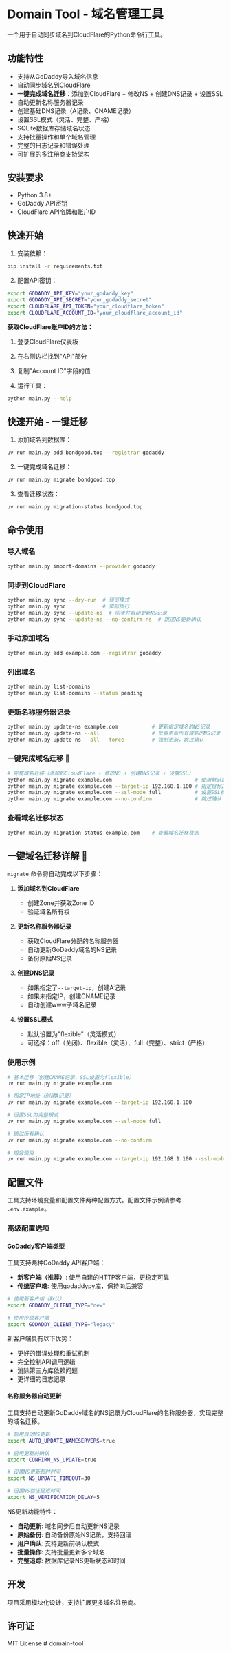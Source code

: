 # Domain Tool - 域名管理工具

一个用于自动同步域名到CloudFlare的Python命令行工具。

## 功能特性

- 支持从GoDaddy导入域名信息
- 自动同步域名到CloudFlare
- **一键完成域名迁移**：添加到CloudFlare + 修改NS + 创建DNS记录 + 设置SSL
- 自动更新名称服务器记录
- 创建基础DNS记录（A记录、CNAME记录）
- 设置SSL模式（灵活、完整、严格）
- SQLite数据库存储域名状态
- 支持批量操作和单个域名管理
- 完整的日志记录和错误处理
- 可扩展的多注册商支持架构

## 安装要求

- Python 3.8+
- GoDaddy API密钥
- CloudFlare API令牌和账户ID

## 快速开始

1. 安装依赖：
```bash
pip install -r requirements.txt
```

2. 配置API密钥：
```bash
export GODADDY_API_KEY="your_godaddy_key"
export GODADDY_API_SECRET="your_godaddy_secret" 
export CLOUDFLARE_API_TOKEN="your_cloudflare_token"
export CLOUDFLARE_ACCOUNT_ID="your_cloudflare_account_id"
```

**获取CloudFlare账户ID的方法：**
1. 登录CloudFlare仪表板
2. 在右侧边栏找到"API"部分
3. 复制"Account ID"字段的值

3. 运行工具：
```bash
python main.py --help
```

## 快速开始 - 一键迁移

1. 添加域名到数据库：
```bash
uv run main.py add bondgood.top --registrar godaddy
```

2. 一键完成域名迁移：
```bash
uv run main.py migrate bondgood.top
```

3. 查看迁移状态：
```bash
uv run main.py migration-status bondgood.top
```

## 命令使用

### 导入域名
```bash
python main.py import-domains --provider godaddy
```

### 同步到CloudFlare
```bash
python main.py sync --dry-run  # 预览模式
python main.py sync            # 实际执行
python main.py sync --update-ns  # 同步并自动更新NS记录
python main.py sync --update-ns --no-confirm-ns  # 跳过NS更新确认
```

### 手动添加域名
```bash
python main.py add example.com --registrar godaddy
```

### 列出域名
```bash
python main.py list-domains
python main.py list-domains --status pending
```

### 更新名称服务器记录
```bash
python main.py update-ns example.com           # 更新指定域名的NS记录
python main.py update-ns --all                 # 批量更新所有域名的NS记录
python main.py update-ns --all --force         # 强制更新，跳过确认
```

### 一键完成域名迁移 🚀
```bash
# 完整域名迁移（添加到CloudFlare + 修改NS + 创建DNS记录 + 设置SSL）
python main.py migrate example.com                           # 使用默认配置
python main.py migrate example.com --target-ip 192.168.1.100 # 指定目标IP
python main.py migrate example.com --ssl-mode full           # 设置SSL模式
python main.py migrate example.com --no-confirm              # 跳过确认
```

### 查看域名迁移状态
```bash
python main.py migration-status example.com    # 查看域名迁移状态
```

## 一键域名迁移详解 🎯

`migrate` 命令将自动完成以下步骤：

1. **添加域名到CloudFlare**
   - 创建Zone并获取Zone ID
   - 验证域名所有权

2. **更新名称服务器记录**
   - 获取CloudFlare分配的名称服务器
   - 自动更新GoDaddy域名的NS记录
   - 备份原始NS记录

3. **创建DNS记录**
   - 如果指定了`--target-ip`，创建A记录
   - 如果未指定IP，创建CNAME记录
   - 自动创建www子域名记录

4. **设置SSL模式**
   - 默认设置为"flexible"（灵活模式）
   - 可选择：off（关闭）、flexible（灵活）、full（完整）、strict（严格）

### 使用示例

```bash
# 基本迁移（创建CNAME记录，SSL设置为flexible）
uv run main.py migrate example.com

# 指定IP地址（创建A记录）
uv run main.py migrate example.com --target-ip 192.168.1.100

# 设置SSL为完整模式
uv run main.py migrate example.com --ssl-mode full

# 跳过所有确认
uv run main.py migrate example.com --no-confirm

# 组合使用
uv run main.py migrate example.com --target-ip 192.168.1.100 --ssl-mode strict --no-confirm
```

## 配置文件

工具支持环境变量和配置文件两种配置方式。配置文件示例请参考 `.env.example`。

### 高级配置选项

#### GoDaddy客户端类型

工具支持两种GoDaddy API客户端：

- **新客户端（推荐）**: 使用自建的HTTP客户端，更稳定可靠
- **传统客户端**: 使用godaddypy库，保持向后兼容

```bash
# 使用新客户端（默认）
export GODADDY_CLIENT_TYPE="new"

# 使用传统客户端
export GODADDY_CLIENT_TYPE="legacy"
```

新客户端具有以下优势：
- 更好的错误处理和重试机制
- 完全控制API调用逻辑
- 消除第三方库依赖问题
- 更详细的日志记录

#### 名称服务器自动更新

工具支持自动更新GoDaddy域名的NS记录为CloudFlare的名称服务器，实现完整的域名迁移。

```bash
# 启用自动NS更新
export AUTO_UPDATE_NAMESERVERS=true

# 启用更新前确认
export CONFIRM_NS_UPDATE=true

# 设置NS更新超时时间
export NS_UPDATE_TIMEOUT=30

# 设置NS验证延迟时间
export NS_VERIFICATION_DELAY=5
```

NS更新功能特性：
- **自动更新**: 域名同步后自动更新NS记录
- **原始备份**: 自动备份原始NS记录，支持回滚
- **用户确认**: 支持更新前确认模式
- **批量操作**: 支持批量更新多个域名
- **完整追踪**: 数据库记录NS更新状态和时间

## 开发

项目采用模块化设计，支持扩展更多域名注册商。

## 许可证

MIT License # domain-tool
